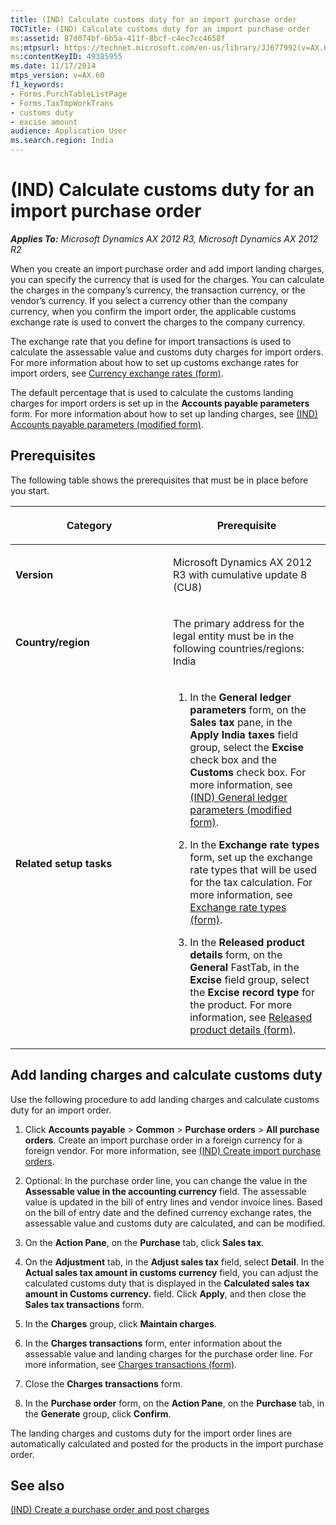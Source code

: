 ```yaml
---
title: (IND) Calculate customs duty for an import purchase order
TOCTitle: (IND) Calculate customs duty for an import purchase order
ms:assetid: 87d074bf-6b5a-411f-8bcf-c4ec7cc4658f
ms:mtpsurl: https://technet.microsoft.com/en-us/library/JJ677992(v=AX.60)
ms:contentKeyID: 49385955
ms.date: 11/17/2014
mtps_version: v=AX.60
f1_keywords:
- Forms.PurchTableListPage
- Forms.TaxTmpWorkTrans
- customs duty
- excise amount
audience: Application User
ms.search.region: India
---
```


# (IND) Calculate customs duty for an import purchase order 


_**Applies To:** Microsoft Dynamics AX 2012 R3, Microsoft Dynamics AX 2012 R2_

When you create an import purchase order and add import landing charges, you can specify the currency that is used for the charges. You can calculate the charges in the company’s currency, the transaction currency, or the vendor’s currency. If you select a currency other than the company currency, when you confirm the import order, the applicable customs exchange rate is used to convert the charges to the company currency.

The exchange rate that you define for import transactions is used to calculate the assessable value and customs duty charges for import orders. For more information about how to set up customs exchange rates for import orders, see [Currency exchange rates (form)](https://technet.microsoft.com/en-us/library/hh209477\(v=ax.60\)).

The default percentage that is used to calculate the customs landing charges for import orders is set up in the **Accounts payable parameters** form. For more information about how to set up landing charges, see [(IND) Accounts payable parameters (modified form)](https://technet.microsoft.com/en-us/library/jj664793\(v=ax.60\)).

## Prerequisites

The following table shows the prerequisites that must be in place before you start.

<table>
<colgroup>
<col style="width: 50%" />
<col style="width: 50%" />
</colgroup>
<thead>
<tr class="header">
<th><p>Category</p></th>
<th><p>Prerequisite</p></th>
</tr>
</thead>
<tbody>
<tr class="odd">
<td><p><strong>Version</strong></p></td>
<td><p>Microsoft Dynamics AX 2012 R3 with cumulative update 8 (CU8)</p></td>
</tr>
<tr class="even">
<td><p><strong>Country/region</strong></p></td>
<td><p>The primary address for the legal entity must be in the following countries/regions: India</p></td>
</tr>
<tr class="odd">
<td><p><strong>Related setup tasks</strong></p></td>
<td><ol>
<li><p>In the <strong>General ledger parameters</strong> form, on the <strong>Sales tax</strong> pane, in the <strong>Apply India taxes</strong> field group, select the <strong>Excise</strong> check box and the <strong>Customs</strong> check box. For more information, see <a href="https://technet.microsoft.com/en-us/library/jj677901(v=ax.60)">(IND) General ledger parameters (modified form)</a>.</p></li>
<li><p>In the <strong>Exchange rate types</strong> form, set up the exchange rate types that will be used for the tax calculation. For more information, see <a href="https://technet.microsoft.com/en-us/library/hh242857(v=ax.60)">Exchange rate types (form)</a>.</p></li>
<li><p>In the <strong>Released product details</strong> form, on the <strong>General</strong> FastTab, in the <strong>Excise</strong> field group, select the <strong>Excise record type</strong> for the product. For more information, see <a href="https://technet.microsoft.com/en-us/library/aa615563(v=ax.60)">Released product details (form)</a>.</p></li>
</ol></td>
</tr>
</tbody>
</table>


## Add landing charges and calculate customs duty

Use the following procedure to add landing charges and calculate customs duty for an import order.

1.  Click **Accounts payable** \> **Common** \> **Purchase orders** \> **All purchase orders**. Create an import purchase order in a foreign currency for a foreign vendor. For more information, see [(IND) Create import purchase orders](ind-create-import-purchase-orders.md).

2.  Optional: In the purchase order line, you can change the value in the **Assessable value in the accounting currency** field. The assessable value is updated in the bill of entry lines and vendor invoice lines. Based on the bill of entry date and the defined currency exchange rates, the assessable value and customs duty are calculated, and can be modified.

3.  On the **Action Pane**, on the **Purchase** tab, click **Sales tax**.

4.  On the **Adjustment** tab, in the **Adjust sales tax** field, select **Detail**. In the **Actual sales tax amount in customs currency** field, you can adjust the calculated customs duty that is displayed in the **Calculated sales tax amount in Customs currency.** field. Click **Apply**, and then close the **Sales tax transactions** form.

5.  In the **Charges** group, click **Maintain charges**.

6.  In the **Charges transactions** form, enter information about the assessable value and landing charges for the purchase order line. For more information, see [Charges transactions (form)](https://technet.microsoft.com/en-us/library/aa633876\(v=ax.60\)).

7.  Close the **Charges transactions** form.

8.  In the **Purchase order** form, on the **Action Pane**, on the **Purchase** tab, in the **Generate** group, click **Confirm**.

The landing charges and customs duty for the import order lines are automatically calculated and posted for the products in the import purchase order.

## See also

[(IND) Create a purchase order and post charges](ind-create-a-purchase-order-and-post-charges.md)

  


